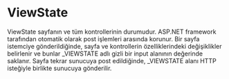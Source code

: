 # ViewState
ViewState sayfanın ve tüm kontrollerinin durumudur. ASP.NET framework tarafından otomatik olarak post işlemleri arasında korunur.
Bir sayfa istemciye gönderildiğinde, sayfa ve kontrollerin özelliklerindeki değişiklikler belirlenir ve bunlar _VIEWSTATE adlı gizli bir input alanının değerinde saklanır. Sayfa tekrar sunucuya post edildiğinde, _VIEWSTATE alanı HTTP isteğiyle birlikte sunucuya gönderilir.
